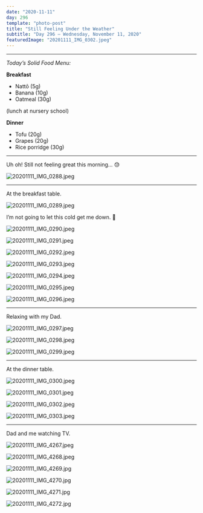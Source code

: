```yaml
---
date: "2020-11-11"
day: 296
template: "photo-post"
title: "Still Feeling Under the Weather"
subtitle: "Day 296 – Wednesday, November 11, 2020"
featuredImage: "20201111_IMG_0302.jpeg"
---
```


<hr />

_Today’s Solid Food Menu:_

**Breakfast**

- Nattō (5g)
- Banana (10g)
- Oatmeal (30g)

(lunch at nursery school)

**Dinner**

- Tofu (20g)
- Grapes (20g)
- Rice porridge (30g)

<hr />

Uh oh! Still not feeling great this morning… 😓

![20201111_IMG_0288.jpeg](20201111_IMG_0288.jpeg)

<hr />

At the breakfast table.

![20201111_IMG_0289.jpeg](20201111_IMG_0289.jpeg)

I’m not going to let this cold get me down. 🙂

![20201111_IMG_0290.jpeg](20201111_IMG_0290.jpeg)

![20201111_IMG_0291.jpeg](20201111_IMG_0291.jpeg)

![20201111_IMG_0292.jpeg](20201111_IMG_0292.jpeg)

![20201111_IMG_0293.jpeg](20201111_IMG_0293.jpeg)

![20201111_IMG_0294.jpeg](20201111_IMG_0294.jpeg)

![20201111_IMG_0295.jpeg](20201111_IMG_0295.jpeg)

![20201111_IMG_0296.jpeg](20201111_IMG_0296.jpeg)

<hr />

Relaxing with my Dad.

![20201111_IMG_0297.jpeg](20201111_IMG_0297.jpeg)

![20201111_IMG_0298.jpeg](20201111_IMG_0298.jpeg)

![20201111_IMG_0299.jpeg](20201111_IMG_0299.jpeg)

<hr />

At the dinner table.

![20201111_IMG_0300.jpeg](20201111_IMG_0300.jpeg)

![20201111_IMG_0301.jpeg](20201111_IMG_0301.jpeg)

![20201111_IMG_0302.jpeg](20201111_IMG_0302.jpeg)

![20201111_IMG_0303.jpeg](20201111_IMG_0303.jpeg)

<hr />

Dad and me watching TV.

![20201111_IMG_4267.jpeg](20201111_IMG_4267.jpeg)

![20201111_IMG_4268.jpeg](20201111_IMG_4268.jpeg)

![20201111_IMG_4269.jpg](20201111_IMG_4269.jpg)

![20201111_IMG_4270.jpg](20201111_IMG_4270.jpg)

![20201111_IMG_4271.jpg](20201111_IMG_4271.jpg)

![20201111_IMG_4272.jpg](20201111_IMG_4272.jpg)

